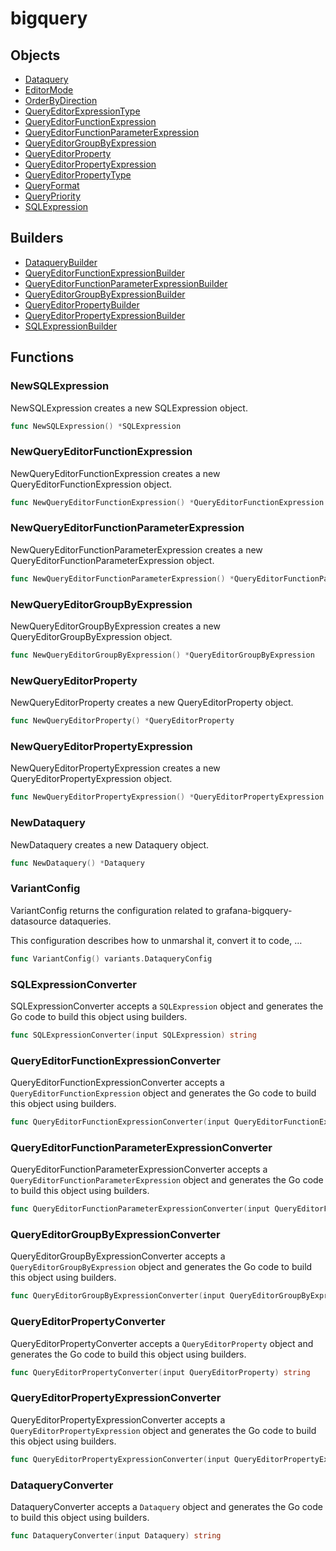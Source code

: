 # <span class="badge package-variant-dataquery"></span> bigquery

## Objects

 * <span class="badge object-type-struct"></span> [Dataquery](./object-Dataquery.md)
 * <span class="badge object-type-enum"></span> [EditorMode](./object-EditorMode.md)
 * <span class="badge object-type-enum"></span> [OrderByDirection](./object-OrderByDirection.md)
 * <span class="badge object-type-enum"></span> [QueryEditorExpressionType](./object-QueryEditorExpressionType.md)
 * <span class="badge object-type-struct"></span> [QueryEditorFunctionExpression](./object-QueryEditorFunctionExpression.md)
 * <span class="badge object-type-struct"></span> [QueryEditorFunctionParameterExpression](./object-QueryEditorFunctionParameterExpression.md)
 * <span class="badge object-type-struct"></span> [QueryEditorGroupByExpression](./object-QueryEditorGroupByExpression.md)
 * <span class="badge object-type-struct"></span> [QueryEditorProperty](./object-QueryEditorProperty.md)
 * <span class="badge object-type-struct"></span> [QueryEditorPropertyExpression](./object-QueryEditorPropertyExpression.md)
 * <span class="badge object-type-enum"></span> [QueryEditorPropertyType](./object-QueryEditorPropertyType.md)
 * <span class="badge object-type-enum"></span> [QueryFormat](./object-QueryFormat.md)
 * <span class="badge object-type-enum"></span> [QueryPriority](./object-QueryPriority.md)
 * <span class="badge object-type-struct"></span> [SQLExpression](./object-SQLExpression.md)
## Builders

 * <span class="badge builder"></span> [DataqueryBuilder](./builder-DataqueryBuilder.md)
 * <span class="badge builder"></span> [QueryEditorFunctionExpressionBuilder](./builder-QueryEditorFunctionExpressionBuilder.md)
 * <span class="badge builder"></span> [QueryEditorFunctionParameterExpressionBuilder](./builder-QueryEditorFunctionParameterExpressionBuilder.md)
 * <span class="badge builder"></span> [QueryEditorGroupByExpressionBuilder](./builder-QueryEditorGroupByExpressionBuilder.md)
 * <span class="badge builder"></span> [QueryEditorPropertyBuilder](./builder-QueryEditorPropertyBuilder.md)
 * <span class="badge builder"></span> [QueryEditorPropertyExpressionBuilder](./builder-QueryEditorPropertyExpressionBuilder.md)
 * <span class="badge builder"></span> [SQLExpressionBuilder](./builder-SQLExpressionBuilder.md)
## Functions

### <span class="badge function"></span> NewSQLExpression

NewSQLExpression creates a new SQLExpression object.

```go
func NewSQLExpression() *SQLExpression
```

### <span class="badge function"></span> NewQueryEditorFunctionExpression

NewQueryEditorFunctionExpression creates a new QueryEditorFunctionExpression object.

```go
func NewQueryEditorFunctionExpression() *QueryEditorFunctionExpression
```

### <span class="badge function"></span> NewQueryEditorFunctionParameterExpression

NewQueryEditorFunctionParameterExpression creates a new QueryEditorFunctionParameterExpression object.

```go
func NewQueryEditorFunctionParameterExpression() *QueryEditorFunctionParameterExpression
```

### <span class="badge function"></span> NewQueryEditorGroupByExpression

NewQueryEditorGroupByExpression creates a new QueryEditorGroupByExpression object.

```go
func NewQueryEditorGroupByExpression() *QueryEditorGroupByExpression
```

### <span class="badge function"></span> NewQueryEditorProperty

NewQueryEditorProperty creates a new QueryEditorProperty object.

```go
func NewQueryEditorProperty() *QueryEditorProperty
```

### <span class="badge function"></span> NewQueryEditorPropertyExpression

NewQueryEditorPropertyExpression creates a new QueryEditorPropertyExpression object.

```go
func NewQueryEditorPropertyExpression() *QueryEditorPropertyExpression
```

### <span class="badge function"></span> NewDataquery

NewDataquery creates a new Dataquery object.

```go
func NewDataquery() *Dataquery
```

### <span class="badge function"></span> VariantConfig

VariantConfig returns the configuration related to grafana-bigquery-datasource dataqueries.

This configuration describes how to unmarshal it, convert it to code, …

```go
func VariantConfig() variants.DataqueryConfig
```

### <span class="badge function"></span> SQLExpressionConverter

SQLExpressionConverter accepts a `SQLExpression` object and generates the Go code to build this object using builders.

```go
func SQLExpressionConverter(input SQLExpression) string
```

### <span class="badge function"></span> QueryEditorFunctionExpressionConverter

QueryEditorFunctionExpressionConverter accepts a `QueryEditorFunctionExpression` object and generates the Go code to build this object using builders.

```go
func QueryEditorFunctionExpressionConverter(input QueryEditorFunctionExpression) string
```

### <span class="badge function"></span> QueryEditorFunctionParameterExpressionConverter

QueryEditorFunctionParameterExpressionConverter accepts a `QueryEditorFunctionParameterExpression` object and generates the Go code to build this object using builders.

```go
func QueryEditorFunctionParameterExpressionConverter(input QueryEditorFunctionParameterExpression) string
```

### <span class="badge function"></span> QueryEditorGroupByExpressionConverter

QueryEditorGroupByExpressionConverter accepts a `QueryEditorGroupByExpression` object and generates the Go code to build this object using builders.

```go
func QueryEditorGroupByExpressionConverter(input QueryEditorGroupByExpression) string
```

### <span class="badge function"></span> QueryEditorPropertyConverter

QueryEditorPropertyConverter accepts a `QueryEditorProperty` object and generates the Go code to build this object using builders.

```go
func QueryEditorPropertyConverter(input QueryEditorProperty) string
```

### <span class="badge function"></span> QueryEditorPropertyExpressionConverter

QueryEditorPropertyExpressionConverter accepts a `QueryEditorPropertyExpression` object and generates the Go code to build this object using builders.

```go
func QueryEditorPropertyExpressionConverter(input QueryEditorPropertyExpression) string
```

### <span class="badge function"></span> DataqueryConverter

DataqueryConverter accepts a `Dataquery` object and generates the Go code to build this object using builders.

```go
func DataqueryConverter(input Dataquery) string
```

